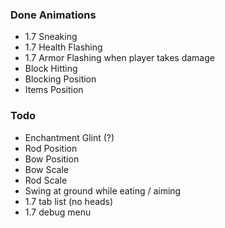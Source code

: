### Done Animations
- 1.7 Sneaking
- 1.7 Health Flashing
- 1.7 Armor Flashing when player takes damage
- Block Hitting
- Blocking Position
- Items Position

### Todo
- Enchantment Glint (?)
- Rod Position
- Bow Position
- Bow Scale
- Rod Scale
- Swing at ground while eating / aiming
- 1.7 tab list (no heads)
- 1.7 debug menu